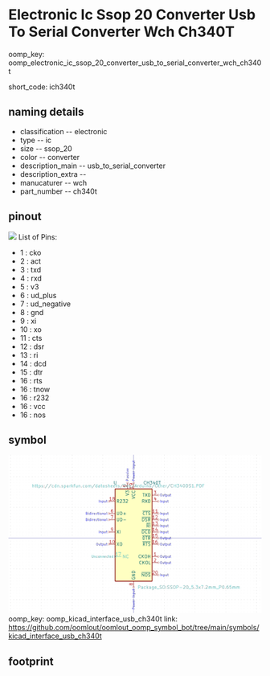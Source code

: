 # Electronic Ic Ssop 20 Converter Usb To Serial Converter Wch Ch340T
oomp_key: oomp_electronic_ic_ssop_20_converter_usb_to_serial_converter_wch_ch340t  

short_code: ich340t
## naming details
* classification -- electronic
* type -- ic
* size -- ssop_20
* color -- converter
* description_main -- usb_to_serial_converter
* description_extra -- 
* manucaturer -- wch
* part_number -- ch340t
## pinout
![](working_pinout_600.png)
List of Pins:

* 1 : cko
* 2 : act
* 3 : txd
* 4 : rxd
* 5 : v3
* 6 : ud_plus
* 7 : ud_negative
* 8 : gnd
* 9 : xi
* 10 : xo
* 11 : cts
* 12 : dsr
* 13 : ri
* 14 : dcd
* 15 : dtr
* 16 : rts
* 16 : tnow
* 16 : r232
* 16 : vcc
* 16 : nos
## symbol

![](symbol/0/working/working_600.png)
oomp_key: oomp_kicad_interface_usb_ch340t
link: https://github.com/oomlout/oomlout_oomp_symbol_bot/tree/main/symbols/kicad_interface_usb_ch340t


## footprint
